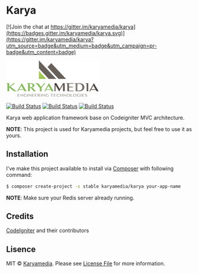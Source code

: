 # Karya

[![Join the chat at https://gitter.im/karyamedia/karya](https://badges.gitter.im/karyamedia/karya.svg)](https://gitter.im/karyamedia/karya?utm_source=badge&utm_medium=badge&utm_campaign=pr-badge&utm_content=badge)

![Alt text](https://raw.githubusercontent.com/karyamedia/karya/master/assets/img/logo.png "Karyamedia")

[![Build Status](https://snap-ci.com/karyamedia/karya/branch/master/build_image)](https://snap-ci.com/karyamedia/karya/branch/master)
[![Build Status](https://codeship.com/projects/92eb5110-15b3-0134-0523-667ff3898a5e/status?branch=master)](https://codeship.com/projects/158153)
[![Build Status](https://img.shields.io/packagist/dt/karyamedia/karya.svg?maxAge=2592000)](https://packagist.org/packages/karyamedia/karya)

Karya web application framework base on Codeigniter MVC architecture.

**NOTE**: This project is used for Karyamedia projects, but feel free to use it as yours.

## Installation

I've make this project available to install via [Composer](https://getcomposer.org/) with following command:

```bash
$ composer create-project -s stable karyamedia/karya your-app-name
```

**NOTE**: Make sure your Redis server already running.

## Credits

[CodeIgniter](http://codeigniter.com) and their contributors

## Lisence

MIT © [Karyamedia](https://github.com/karyamedia/karya). Please see [License File](LICENSE.md) for more information.